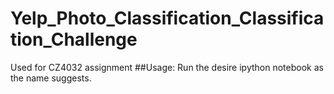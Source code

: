 # Yelp_Photo_Classification_Classification_Challenge
Used for CZ4032 assignment
##Usage:
Run the desire ipython notebook as the name suggests.

